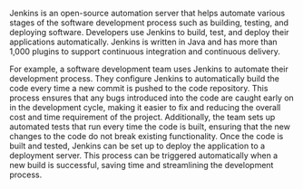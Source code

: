 Jenkins is an open-source automation server that helps automate various stages of the software development process such as building, testing, and deploying software. Developers use Jenkins to build, test, and deploy their applications automatically. Jenkins is written in Java and has more than 1,000 plugins to support continuous integration and continuous delivery. 

For example, a software development team uses Jenkins to automate their development process. They configure Jenkins to automatically build the code every time a new commit is pushed to the code repository. This process ensures that any bugs introduced into the code are caught early on in the development cycle, making it easier to fix and reducing the overall cost and time requirement of the project. Additionally, the team sets up automated tests that run every time the code is built, ensuring that the new changes to the code do not break existing functionality. Once the code is built and tested, Jenkins can be set up to deploy the application to a deployment server. This process can be triggered automatically when a new build is successful, saving time and streamlining the development process.